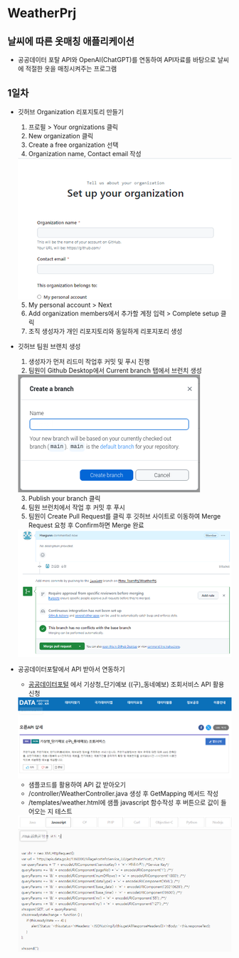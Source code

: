 # WeatherPrj
## 날씨에 따른 옷매칭 애플리케이션
- 공공데이터 포탈 API와 OpenAI(ChatGPT)를 연동하여 API자료를 바탕으로 날씨에 적절한 옷을 매칭시켜주는 프로그램

## 1일차
- 깃허브 Organization 리포지토리 만들기
    1. 프로필 > Your orgnizations 클릭
    2. New organization 클릭
    3. Create a free organization 선택
    4. Organization name, Contact email 작성 

    <img src="https://github.com/Pknu-TeamPrj/WeatherPrj/blob/main/image/img001.png">

    5. My personal account > Next
    6. Add organization members에서 추가할 계정 입력 > Complete setup 클릭
    7. 조직 생성자가 개인 리포지토리와 동일하게 리포지포리 생성

- 깃허브 팀원 브랜치 생성
    1. 생성자가 먼저 리드미 작업후 커밋 및 푸시 진행
    2. 팀원이 Github Desktop에서 Current branch 탭에서 브런치 생성

    <img src="https://github.com/Pknu-TeamPrj/WeatherPrj/blob/main/image/img002.png">

    3. Publish your branch 클릭
    4. 팀원 브런치에서 작업 후 커밋 후 푸시
    5. 팀원이 Create Pull Request를 클릭 후 깃허브 사이트로 이동하여 Merge Request 요청 후 Confirm하면 Merge 완료

    <img src="https://github.com/Pknu-TeamPrj/WeatherPrj/blob/main/image/img004.png">


- 공공데이터포탈에서 API 받아서 연동하기
    - [공공데이터포털](https://www.data.go.kr/index.do) 에서 기상청_단기예보 ((구)_동네예보) 조회서비스 API 활용 신청

    <img src="https://github.com/Pknu-TeamPrj/WeatherPrj/blob/main/image/img003.png">

    - 샘플코드를 활용하여 API 값 받아오기
    - /controller/WeatherController.java 생성 후 GetMapping 메서드 작성
    - /templates/weather.html에 샘플 javascript 함수작성 후 버튼으로 값이 들어오는 지 테스트

    <img src="https://github.com/Pknu-TeamPrj/WeatherPrj/blob/main/image/img005.png">



